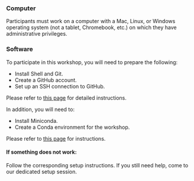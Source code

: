 ### Computer

Participants must work on a computer with a Mac, Linux, or Windows operating system (not a tablet, Chromebook, etc.) on which they have administrative privileges. 

### Software

To participate in this workshop, you will need to prepare the following:

- Install Shell and Git.
- Create a GitHub account.
- Set up an SSH connection to GitHub. 
  
Please refer to [this page](https://carpentries-incubator.github.io/collaborative-git-and-github-lesson/) for detailed instructions.


In addition, you will need to:

- Install Miniconda.
- Create a Conda environment for the workshop. 

Please refer to [this page](https://esciencecenter-digital-skills.github.io/good-practices-lesson/#software-setup) for instructions.


#### If something does not work:
Follow the corresponding setup instructions. If you still need help, come to our dedicated setup session.

